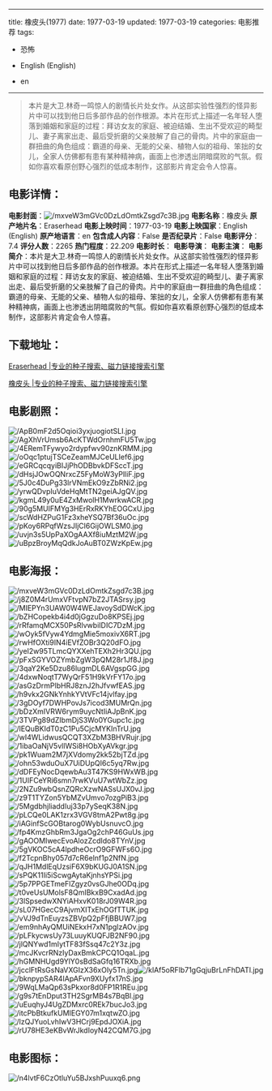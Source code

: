 
---
title: 橡皮头(1977)
date: 1977-03-19
updated: 1977-03-19
categories: 电影推荐
tags:
- 恐怖

- English (English)
- en
---


> 本片是大卫.林奇一鸣惊人的剧情长片处女作。从这部实验性强烈的怪异影片中可以找到他日后多部作品的创作根源。本片在形式上描述一名年轻人堕落到婚姻和家庭的过程：拜访女友的家庭、被迫结婚、生出不受欢迎的畸型儿、妻子离家出走、最后受折磨的父亲肢解了自己的骨肉。片中的家庭由一群扭曲的角色组成：霸道的母亲、无能的父亲、植物人似的祖母、笨拙的女儿，全家人仿佛都有患有某种精神病，画面上也渗透出阴暗腐败的气氛。假如你喜欢看原创野心强烈的低成本制作，这部影片肯定会令人惊喜。

## **电影详情**：

**电影封面**：<img src="https://image.tmdb.org/t/p/w200/mxveW3mGVc0DzLdOmtkZsgd7c3B.jpg" alt="/mxveW3mGVc0DzLdOmtkZsgd7c3B.jpg" title="/mxveW3mGVc0DzLdOmtkZsgd7c3B.jpg">
**电影名称**：橡皮头
**原产地片名**：Eraserhead
**电影上映时间**：1977-03-19
**电影上映国家**：English (English)
**原产地语言**：en
**包含成人内容**：False
**是否纪录片**：False
**电影评分**：7.4
**评分人数**：2265
**热门程度**：22.209
**电影时长**：
**电影导演**：
**电影主演**：
**电影简介**：本片是大卫.林奇一鸣惊人的剧情长片处女作。从这部实验性强烈的怪异影片中可以找到他日后多部作品的创作根源。本片在形式上描述一名年轻人堕落到婚姻和家庭的过程：拜访女友的家庭、被迫结婚、生出不受欢迎的畸型儿、妻子离家出走、最后受折磨的父亲肢解了自己的骨肉。片中的家庭由一群扭曲的角色组成：霸道的母亲、无能的父亲、植物人似的祖母、笨拙的女儿，全家人仿佛都有患有某种精神病，画面上也渗透出阴暗腐败的气氛。假如你喜欢看原创野心强烈的低成本制作，这部影片肯定会令人惊喜。

## **下载地址**：
[Eraserhead |专业的种子搜索、磁力链接搜索引擎](https://movie.amd794.com:2083/?search=Eraserhead&ordering=&mode=match_phrase&page_size=10&page=1)

[橡皮头 |专业的种子搜索、磁力链接搜索引擎](https://movie.amd794.com:2083/?search=%E6%A9%A1%E7%9A%AE%E5%A4%B4&ordering=&mode=match_phrase&page_size=10&page=1)
 

## **电影剧照**：
<img src="https://image.tmdb.org/t/p/original/ApB0mF2d5Oqioi3yxjuogiotSLI.jpg" alt="/ApB0mF2d5Oqioi3yxjuogiotSLI.jpg" title="/ApB0mF2d5Oqioi3yxjuogiotSLI.jpg"><img src="https://image.tmdb.org/t/p/original/AgXhVrUmsb6AcKTWdOrnhmFU5Tw.jpg" alt="/AgXhVrUmsb6AcKTWdOrnhmFU5Tw.jpg" title="/AgXhVrUmsb6AcKTWdOrnhmFU5Tw.jpg"><img src="https://image.tmdb.org/t/p/original/4ERemTFywyo2rdypfwv90znKRMM.jpg" alt="/4ERemTFywyo2rdypfwv90znKRMM.jpg" title="/4ERemTFywyo2rdypfwv90znKRMM.jpg"><img src="https://image.tmdb.org/t/p/original/oOqc1ptujTSCeZeamMJCeULIef6.jpg" alt="/oOqc1ptujTSCeZeamMJCeULIef6.jpg" title="/oOqc1ptujTSCeZeamMJCeULIef6.jpg"><img src="https://image.tmdb.org/t/p/original/eGRCqcqyiBIJjPhODBbvkDFSccT.jpg" alt="/eGRCqcqyiBIJjPhODBbvkDFSccT.jpg" title="/eGRCqcqyiBIJjPhODBbvkDFSccT.jpg"><img src="https://image.tmdb.org/t/p/original/dHsjJOwOQNrxcZ5FyMoW3yPlliF.jpg" alt="/dHsjJOwOQNrxcZ5FyMoW3yPlliF.jpg" title="/dHsjJOwOQNrxcZ5FyMoW3yPlliF.jpg"><img src="https://image.tmdb.org/t/p/original/5J0c4DuPg33lrVNmEkO9zZbRNi2.jpg" alt="/5J0c4DuPg33lrVNmEkO9zZbRNi2.jpg" title="/5J0c4DuPg33lrVNmEkO9zZbRNi2.jpg"><img src="https://image.tmdb.org/t/p/original/yrwQDvpIuVdeHqMtTN2geiAJgQV.jpg" alt="/yrwQDvpIuVdeHqMtTN2geiAJgQV.jpg" title="/yrwQDvpIuVdeHqMtTN2geiAJgQV.jpg"><img src="https://image.tmdb.org/t/p/original/kgmL49y0uE4ZxMwolH1MwrkwACR.jpg" alt="/kgmL49y0uE4ZxMwolH1MwrkwACR.jpg" title="/kgmL49y0uE4ZxMwolH1MwrkwACR.jpg"><img src="https://image.tmdb.org/t/p/original/90g5MUIFMYg3HErRxRKYhEOGCxU.jpg" alt="/90g5MUIFMYg3HErRxRKYhEOGCxU.jpg" title="/90g5MUIFMYg3HErRxRKYhEOGCxU.jpg"><img src="https://image.tmdb.org/t/p/original/scWdHZPuG1Fz3xheYSQ7Bf36uOc.jpg" alt="/scWdHZPuG1Fz3xheYSQ7Bf36uOc.jpg" title="/scWdHZPuG1Fz3xheYSQ7Bf36uOc.jpg"><img src="https://image.tmdb.org/t/p/original/pKoy6RPqfWzsJIjCl6GijOWLSM0.jpg" alt="/pKoy6RPqfWzsJIjCl6GijOWLSM0.jpg" title="/pKoy6RPqfWzsJIjCl6GijOWLSM0.jpg"><img src="https://image.tmdb.org/t/p/original/uvjn3s5UpPaXOgAAXf8iuMztM2W.jpg" alt="/uvjn3s5UpPaXOgAAXf8iuMztM2W.jpg" title="/uvjn3s5UpPaXOgAAXf8iuMztM2W.jpg"><img src="https://image.tmdb.org/t/p/original/uBpzBroyMqQdkJoAuBT0ZWzKpEw.jpg" alt="/uBpzBroyMqQdkJoAuBT0ZWzKpEw.jpg" title="/uBpzBroyMqQdkJoAuBT0ZWzKpEw.jpg">

## **电影海报**：
<img src="https://image.tmdb.org/t/p/original/mxveW3mGVc0DzLdOmtkZsgd7c3B.jpg" alt="/mxveW3mGVc0DzLdOmtkZsgd7c3B.jpg" title="/mxveW3mGVc0DzLdOmtkZsgd7c3B.jpg"><img src="https://image.tmdb.org/t/p/original/j8Z0M4rUmxVFtvpN7bZ2JTASrsy.jpg" alt="/j8Z0M4rUmxVFtvpN7bZ2JTASrsy.jpg" title="/j8Z0M4rUmxVFtvpN7bZ2JTASrsy.jpg"><img src="https://image.tmdb.org/t/p/original/MIEPYn3UAW0W4WEJavoySdDWcK.jpg" alt="/MIEPYn3UAW0W4WEJavoySdDWcK.jpg" title="/MIEPYn3UAW0W4WEJavoySdDWcK.jpg"><img src="https://image.tmdb.org/t/p/original/bZHCopekb4i4d0jGgzuDo8KPSEj.jpg" alt="/bZHCopekb4i4d0jGgzuDo8KPSEj.jpg" title="/bZHCopekb4i4d0jGgzuDo8KPSEj.jpg"><img src="https://image.tmdb.org/t/p/original/rRfamqMCX50PsRlvwbiIDIC7DzM.jpg" alt="/rRfamqMCX50PsRlvwbiIDIC7DzM.jpg" title="/rRfamqMCX50PsRlvwbiIDIC7DzM.jpg"><img src="https://image.tmdb.org/t/p/original/wOyk5fVyw4YdmgMie5moxivX6RT.jpg" alt="/wOyk5fVyw4YdmgMie5moxivX6RT.jpg" title="/wOyk5fVyw4YdmgMie5moxivX6RT.jpg"><img src="https://image.tmdb.org/t/p/original/rwHfOXti9IN4iEVfZOBr3Q20dFO.jpg" alt="/rwHfOXti9IN4iEVfZOBr3Q20dFO.jpg" title="/rwHfOXti9IN4iEVfZOBr3Q20dFO.jpg"><img src="https://image.tmdb.org/t/p/original/yeI2w95TLmcQYXXehTEXh2Hr3QU.jpg" alt="/yeI2w95TLmcQYXXehTEXh2Hr3QU.jpg" title="/yeI2w95TLmcQYXXehTEXh2Hr3QU.jpg"><img src="https://image.tmdb.org/t/p/original/pFxSGYVOZYmbZgW3pQM28r1Jf8J.jpg" alt="/pFxSGYVOZYmbZgW3pQM28r1Jf8J.jpg" title="/pFxSGYVOZYmbZgW3pQM28r1Jf8J.jpg"><img src="https://image.tmdb.org/t/p/original/3qaY2Ke5Dzu86lugmDL6AVgspGG.jpg" alt="/3qaY2Ke5Dzu86lugmDL6AVgspGG.jpg" title="/3qaY2Ke5Dzu86lugmDL6AVgspGG.jpg"><img src="https://image.tmdb.org/t/p/original/4dxwNoqtT7WyQrF51H9kVrFY17o.jpg" alt="/4dxwNoqtT7WyQrF51H9kVrFY17o.jpg" title="/4dxwNoqtT7WyQrF51H9kVrFY17o.jpg"><img src="https://image.tmdb.org/t/p/original/asGzDrmPlbHRJ8znJ2hJfvwfEAS.jpg" alt="/asGzDrmPlbHRJ8znJ2hJfvwfEAS.jpg" title="/asGzDrmPlbHRJ8znJ2hJfvwfEAS.jpg"><img src="https://image.tmdb.org/t/p/original/h9vkx2GNkYnhkYVtVFc14jvlfay.jpg" alt="/h9vkx2GNkYnhkYVtVFc14jvlfay.jpg" title="/h9vkx2GNkYnhkYVtVFc14jvlfay.jpg"><img src="https://image.tmdb.org/t/p/original/3gDOyf7DWHPovJs7icod3MUMrQn.jpg" alt="/3gDOyf7DWHPovJs7icod3MUMrQn.jpg" title="/3gDOyf7DWHPovJs7icod3MUMrQn.jpg"><img src="https://image.tmdb.org/t/p/original/bDzXmIVRW6rym9uycNtIiAJpBnK.jpg" alt="/bDzXmIVRW6rym9uycNtIiAJpBnK.jpg" title="/bDzXmIVRW6rym9uycNtIiAJpBnK.jpg"><img src="https://image.tmdb.org/t/p/original/3TVPg89dZIbmDjS3Wo0YGupc1c.jpg" alt="/3TVPg89dZIbmDjS3Wo0YGupc1c.jpg" title="/3TVPg89dZIbmDjS3Wo0YGupc1c.jpg"><img src="https://image.tmdb.org/t/p/original/lEQuBKIdT0zC1Pu5CjcMYKInTrU.jpg" alt="/lEQuBKIdT0zC1Pu5CjcMYKInTrU.jpg" title="/lEQuBKIdT0zC1Pu5CjcMYKInTrU.jpg"><img src="https://image.tmdb.org/t/p/original/wI4WLidwusQCQT3XZbM3BHVRujr.jpg" alt="/wI4WLidwusQCQT3XZbM3BHVRujr.jpg" title="/wI4WLidwusQCQT3XZbM3BHVRujr.jpg"><img src="https://image.tmdb.org/t/p/original/1ibaOaNjV5vllWSi8HObXyAVkgr.jpg" alt="/1ibaOaNjV5vllWSi8HObXyAVkgr.jpg" title="/1ibaOaNjV5vllWSi8HObXyAVkgr.jpg"><img src="https://image.tmdb.org/t/p/original/pk1Wuam2M7jXVdomy2kk52bjTZd.jpg" alt="/pk1Wuam2M7jXVdomy2kk52bjTZd.jpg" title="/pk1Wuam2M7jXVdomy2kk52bjTZd.jpg"><img src="https://image.tmdb.org/t/p/original/ohn53wduOuX7UiDUpQI6c5yq7Rw.jpg" alt="/ohn53wduOuX7UiDUpQI6c5yq7Rw.jpg" title="/ohn53wduOuX7UiDUpQI6c5yq7Rw.jpg"><img src="https://image.tmdb.org/t/p/original/dDFEyNocDqewbAu3T47KS9HWxWB.jpg" alt="/dDFEyNocDqewbAu3T47KS9HWxWB.jpg" title="/dDFEyNocDqewbAu3T47KS9HWxWB.jpg"><img src="https://image.tmdb.org/t/p/original/1UIFCeYRi6smn7rwKVuU7wtWbZz.jpg" alt="/1UIFCeYRi6smn7rwKVuU7wtWbZz.jpg" title="/1UIFCeYRi6smn7rwKVuU7wtWbZz.jpg"><img src="https://image.tmdb.org/t/p/original/2NZu9wbQsnZQRcXzwNASsUJX0vJ.jpg" alt="/2NZu9wbQsnZQRcXzwNASsUJX0vJ.jpg" title="/2NZu9wbQsnZQRcXzwNASsUJX0vJ.jpg"><img src="https://image.tmdb.org/t/p/original/z9T1TYZon5YbMZvUmvo7ozgPiB3.jpg" alt="/z9T1TYZon5YbMZvUmvo7ozgPiB3.jpg" title="/z9T1TYZon5YbMZvUmvo7ozgPiB3.jpg"><img src="https://image.tmdb.org/t/p/original/5MgdbhjliaddIuj33p7ySeqK38N.jpg" alt="/5MgdbhjliaddIuj33p7ySeqK38N.jpg" title="/5MgdbhjliaddIuj33p7ySeqK38N.jpg"><img src="https://image.tmdb.org/t/p/original/pLCQe0LAK1zrx3VGV8tmA2Pwt8g.jpg" alt="/pLCQe0LAK1zrx3VGV8tmA2Pwt8g.jpg" title="/pLCQe0LAK1zrx3VGV8tmA2Pwt8g.jpg"><img src="https://image.tmdb.org/t/p/original/iAGinfScGOBtarog0WybUsnuvcO.jpg" alt="/iAGinfScGOBtarog0WybUsnuvcO.jpg" title="/iAGinfScGOBtarog0WybUsnuvcO.jpg"><img src="https://image.tmdb.org/t/p/original/fp4KmzGhbRm3JgaOg2chP46GuUs.jpg" alt="/fp4KmzGhbRm3JgaOg2chP46GuUs.jpg" title="/fp4KmzGhbRm3JgaOg2chP46GuUs.jpg"><img src="https://image.tmdb.org/t/p/original/gAOOMIwecEvoAlozZcdIdo8TYnV.jpg" alt="/gAOOMIwecEvoAlozZcdIdo8TYnV.jpg" title="/gAOOMIwecEvoAlozZcdIdo8TYnV.jpg"><img src="https://image.tmdb.org/t/p/original/5gVKOC5cA4lpdheOcrO9GFWFs6O.jpg" alt="/5gVKOC5cA4lpdheOcrO9GFWFs6O.jpg" title="/5gVKOC5cA4lpdheOcrO9GFWFs6O.jpg"><img src="https://image.tmdb.org/t/p/original/f2TcpnBhy057d7cR6elnf1p2NfN.jpg" alt="/f2TcpnBhy057d7cR6elnf1p2NfN.jpg" title="/f2TcpnBhy057d7cR6elnf1p2NfN.jpg"><img src="https://image.tmdb.org/t/p/original/qJH1MdlEqUzsiF6X9bKUGJ0A1SN.jpg" alt="/qJH1MdlEqUzsiF6X9bKUGJ0A1SN.jpg" title="/qJH1MdlEqUzsiF6X9bKUGJ0A1SN.jpg"><img src="https://image.tmdb.org/t/p/original/sPQK11Ii5iScwgAytaKjnhsYPSi.jpg" alt="/sPQK11Ii5iScwgAytaKjnhsYPSi.jpg" title="/sPQK11Ii5iScwgAytaKjnhsYPSi.jpg"><img src="https://image.tmdb.org/t/p/original/5p7PPGETmeFlZgyz0vsGJhe0ODq.jpg" alt="/5p7PPGETmeFlZgyz0vsGJhe0ODq.jpg" title="/5p7PPGETmeFlZgyz0vsGJhe0ODq.jpg"><img src="https://image.tmdb.org/t/p/original/t0veUsUMolsF8QmIBkxB9CxadAd.jpg" alt="/t0veUsUMolsF8QmIBkxB9CxadAd.jpg" title="/t0veUsUMolsF8QmIBkxB9CxadAd.jpg"><img src="https://image.tmdb.org/t/p/original/3lSpsedwXNYiAHxvK018rJ09W4R.jpg" alt="/3lSpsedwXNYiAHxvK018rJ09W4R.jpg" title="/3lSpsedwXNYiAHxvK018rJ09W4R.jpg"><img src="https://image.tmdb.org/t/p/original/sL07HGecC9AjvmXITxEhOGfTTUK.jpg" alt="/sL07HGecC9AjvmXITxEhOGfTTUK.jpg" title="/sL07HGecC9AjvmXITxEhOGfTTUK.jpg"><img src="https://image.tmdb.org/t/p/original/vVJ9dTnEuyzsZBVpQ2pFfjBBUW7.jpg" alt="/vVJ9dTnEuyzsZBVpQ2pFfjBBUW7.jpg" title="/vVJ9dTnEuyzsZBVpQ2pFfjBBUW7.jpg"><img src="https://image.tmdb.org/t/p/original/em9nhAyQMUiNEkxH7xN1pglzAOv.jpg" alt="/em9nhAyQMUiNEkxH7xN1pglzAOv.jpg" title="/em9nhAyQMUiNEkxH7xN1pglzAOv.jpg"><img src="https://image.tmdb.org/t/p/original/pLFkycwsUy73LuuyKUQFJB2NF90.jpg" alt="/pLFkycwsUy73LuuyKUQFJB2NF90.jpg" title="/pLFkycwsUy73LuuyKUQFJB2NF90.jpg"><img src="https://image.tmdb.org/t/p/original/jlQNYwd1mIytTF83fSsq47c2Y3z.jpg" alt="/jlQNYwd1mIytTF83fSsq47c2Y3z.jpg" title="/jlQNYwd1mIytTF83fSsq47c2Y3z.jpg"><img src="https://image.tmdb.org/t/p/original/mcJKvcrRNzIyDaxBmkCPCQ1OqaL.jpg" alt="/mcJKvcrRNzIyDaxBmkCPCQ1OqaL.jpg" title="/mcJKvcrRNzIyDaxBmkCPCQ1OqaL.jpg"><img src="https://image.tmdb.org/t/p/original/hGMNHUgd9YlY0sBdSaGfq16TRXb.jpg" alt="/hGMNHUgd9YlY0sBdSaGfq16TRXb.jpg" title="/hGMNHUgd9YlY0sBdSaGfq16TRXb.jpg"><img src="https://image.tmdb.org/t/p/original/jcclFtRsGsNaVXGIzX36xOIy5Tn.jpg" alt="/jcclFtRsGsNaVXGIzX36xOIy5Tn.jpg" title="/jcclFtRsGsNaVXGIzX36xOIy5Tn.jpg"><img src="https://image.tmdb.org/t/p/original/klAf5oRFlb71gGqjuBrLnFhDATl.jpg" alt="/klAf5oRFlb71gGqjuBrLnFhDATl.jpg" title="/klAf5oRFlb71gGqjuBrLnFhDATl.jpg"><img src="https://image.tmdb.org/t/p/original/bknpypSAR4IApAFvn9XUyfx17nS.jpg" alt="/bknpypSAR4IApAFvn9XUyfx17nS.jpg" title="/bknpypSAR4IApAFvn9XUyfx17nS.jpg"><img src="https://image.tmdb.org/t/p/original/9WqLMaQp63sPkxor8d0FP1R1REu.jpg" alt="/9WqLMaQp63sPkxor8d0FP1R1REu.jpg" title="/9WqLMaQp63sPkxor8d0FP1R1REu.jpg"><img src="https://image.tmdb.org/t/p/original/g9s7tEnDput3TH2SgrMB4s7BqBl.jpg" alt="/g9s7tEnDput3TH2SgrMB4s7BqBl.jpg" title="/g9s7tEnDput3TH2SgrMB4s7BqBl.jpg"><img src="https://image.tmdb.org/t/p/original/uEuqhyJ4UgZDMxrc0REk7bucJo3.jpg" alt="/uEuqhyJ4UgZDMxrc0REk7bucJo3.jpg" title="/uEuqhyJ4UgZDMxrc0REk7bucJo3.jpg"><img src="https://image.tmdb.org/t/p/original/itcPbBtkufkUMIEGY07m1xqtwZO.jpg" alt="/itcPbBtkufkUMIEGY07m1xqtwZO.jpg" title="/itcPbBtkufkUMIEGY07m1xqtwZO.jpg"><img src="https://image.tmdb.org/t/p/original/lzQJYuoLvhIwV3HCrj9EpdJOXiA.jpg" alt="/lzQJYuoLvhIwV3HCrj9EpdJOXiA.jpg" title="/lzQJYuoLvhIwV3HCrj9EpdJOXiA.jpg"><img src="https://image.tmdb.org/t/p/original/rU78HE3eKBvWrJkdIoyN42CQM7G.jpg" alt="/rU78HE3eKBvWrJkdIoyN42CQM7G.jpg" title="/rU78HE3eKBvWrJkdIoyN42CQM7G.jpg">

## **电影图标**：
<img src="https://image.tmdb.org/t/p/original/n4lvtF6CzOtluYu5BJxshPuuxq6.png" alt="/n4lvtF6CzOtluYu5BJxshPuuxq6.png" title="/n4lvtF6CzOtluYu5BJxshPuuxq6.png">

